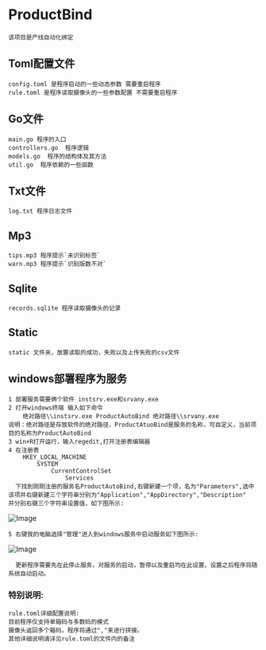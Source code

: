 # ProductBind 

    该项目是产线自动化绑定


## Toml配置文件

    config.toml 是程序启动的一些动态参数 需要重启程序
    rule.toml 是程序读取摄像头的一些参数配置 不需要重启程序

## Go文件
     
    main.go 程序的入口 
    controllers.go  程序逻辑
    models.go  程序的结构体及其方法
    util.go  程序依赖的一些函数

## Txt文件 
    
    log.txt 程序日志文件

## Mp3 
    
    tips.mp3 程序提示`未识别标签`
    warn.mp3 程序提示`识别版数不对`

## Sqlite
    
    records.sqlite 程序读取摄像头的记录

## Static 
    
    static 文件夹，放置读取的成功，失败以及上传失败的csv文件
    
    
## windows部署程序为服务 

    1 部署服务需要俩个软件 instsrv.exe和srvany.exe
    2 打开windows终端 输入如下命令
        绝对路径\\instsrv.exe ProductAutoBind 绝对路径\\srvany.exe
    说明：绝对路径是存放软件的绝对路径，ProductAtuoBind是服务的名称，可自定义，当前项目的名称为ProductAutoBind
    3 win+R打开运行，输入regedit,打开注册表编辑器
    4 在注册表 
        HKEY_LOCAL_MACHINE  
            SYSTEM
                CurrentControlSet
                    Services
      下找到刚刚注册的服务名ProductAutoBind,右键新建一个项，名为"Parameters",选中该项并右键新建三个字符串分别为"Application","AppDirectory","Description"
    并分别右键三个字符串设置值，如下图所示:
![Image](https://github.com/TeslaHou/ProductBind/blob/master/iShot2022-03-24%2009.44.35.png?raw=true)
    
    5 右键我的电脑选择"管理"进入到windows服务中启动服务如下图所示:
![Image](https://github.com/TeslaHou/ProductBind/blob/master/iShot2022-03-24%2009.52.34.png?raw=true)
      
      更新程序需要先在此停止服务，对服务的启动，暂停以及重启均在此设置，设置之后程序将随系统自动启动。
      

### 特别说明:
    
    rule.toml详细配置说明:
    目前程序仅支持单箱码与多数码的模式
    摄像头返回多个箱码，程序将通过","来进行拼接。
    其他详细说明请详见rule.toml的文件内的备注
    

